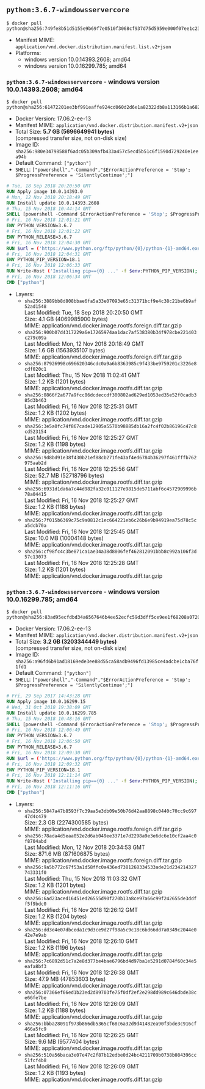 ## `python:3.6.7-windowsservercore`

```console
$ docker pull python@sha256:749fe8b51d5155e9b69f7e0510f3068cf937d75d5959e000f07ee1c23f5bb884
```

-	Manifest MIME: `application/vnd.docker.distribution.manifest.list.v2+json`
-	Platforms:
	-	windows version 10.0.14393.2608; amd64
	-	windows version 10.0.16299.785; amd64

### `python:3.6.7-windowsservercore` - windows version 10.0.14393.2608; amd64

```console
$ docker pull python@sha256:61472201ee3bf991eaffe924cd060d2d6e1a82322db8a113166b1a682c03fb1b
```

-	Docker Version: 17.06.2-ee-13
-	Manifest MIME: `application/vnd.docker.distribution.manifest.v2+json`
-	Total Size: **5.7 GB (5696649941 bytes)**  
	(compressed transfer size, not on-disk size)
-	Image ID: `sha256:980e34798588f6adc05b309afb433a457c5ecd5b51c6f1590d729240e1eea94b`
-	Default Command: `["python"]`
-	`SHELL`: `["powershell","-Command","$ErrorActionPreference = 'Stop'; $ProgressPreference = 'SilentlyContinue';"]`

```dockerfile
# Tue, 18 Sep 2018 20:20:50 GMT
RUN Apply image 10.0.14393.0
# Mon, 12 Nov 2018 20:18:49 GMT
RUN Install update 10.0.14393.2608
# Thu, 15 Nov 2018 10:44:14 GMT
SHELL [powershell -Command $ErrorActionPreference = 'Stop'; $ProgressPreference = 'SilentlyContinue';]
# Fri, 16 Nov 2018 12:01:21 GMT
ENV PYTHON_VERSION=3.6.7
# Fri, 16 Nov 2018 12:01:22 GMT
ENV PYTHON_RELEASE=3.6.7
# Fri, 16 Nov 2018 12:04:30 GMT
RUN $url = ('https://www.python.org/ftp/python/{0}/python-{1}-amd64.exe' -f $env:PYTHON_RELEASE, $env:PYTHON_VERSION); 	Write-Host ('Downloading {0} ...' -f $url); 	[Net.ServicePointManager]::SecurityProtocol = [Net.SecurityProtocolType]::Tls12; 	Invoke-WebRequest -Uri $url -OutFile 'python.exe'; 		Write-Host 'Installing ...'; 	Start-Process python.exe -Wait 		-ArgumentList @( 			'/quiet', 			'InstallAllUsers=1', 			'TargetDir=C:\Python', 			'PrependPath=1', 			'Shortcuts=0', 			'Include_doc=0', 			'Include_pip=0', 			'Include_test=0' 		); 		$env:PATH = [Environment]::GetEnvironmentVariable('PATH', [EnvironmentVariableTarget]::Machine); 		Write-Host 'Verifying install ...'; 	Write-Host '  python --version'; python --version; 		Write-Host 'Removing ...'; 	Remove-Item python.exe -Force; 		Write-Host 'Complete.';
# Fri, 16 Nov 2018 12:04:31 GMT
ENV PYTHON_PIP_VERSION=18.1
# Fri, 16 Nov 2018 12:06:33 GMT
RUN Write-Host ('Installing pip=={0} ...' -f $env:PYTHON_PIP_VERSION); 	[Net.ServicePointManager]::SecurityProtocol = [Net.SecurityProtocolType]::Tls12; 	Invoke-WebRequest -Uri 'https://bootstrap.pypa.io/get-pip.py' -OutFile 'get-pip.py'; 	python get-pip.py 		--disable-pip-version-check 		--no-cache-dir 		('pip=={0}' -f $env:PYTHON_PIP_VERSION) 	; 	Remove-Item get-pip.py -Force; 		Write-Host 'Verifying pip install ...'; 	pip --version; 		Write-Host 'Complete.';
# Fri, 16 Nov 2018 12:06:34 GMT
CMD ["python"]
```

-	Layers:
	-	`sha256:3889bb8d808bbae6fa5a33e07093e65c31371bcf9e4c38c21be6b9af52ad1548`  
		Last Modified: Tue, 18 Sep 2018 20:20:50 GMT  
		Size: 4.1 GB (4069985900 bytes)  
		MIME: application/vnd.docker.image.rootfs.foreign.diff.tar.gzip
	-	`sha256:900b07d4317229a6e17265974aa1dac7af538380b34f978cbe221403c279c09a`  
		Last Modified: Mon, 12 Nov 2018 20:18:49 GMT  
		Size: 1.6 GB (1563935107 bytes)  
		MIME: application/vnd.docker.image.rootfs.foreign.diff.tar.gzip
	-	`sha256:87926998c696620346cdc0a9a6b8363985c9f433be9759201c3226e8cdf020c1`  
		Last Modified: Thu, 15 Nov 2018 11:02:41 GMT  
		Size: 1.2 KB (1201 bytes)  
		MIME: application/vnd.docker.image.rootfs.diff.tar.gzip
	-	`sha256:0866f2a677a9fcc86dcdeccdf300802ad629ed1053ed35e52f0cadb385d3b463`  
		Last Modified: Fri, 16 Nov 2018 12:25:31 GMT  
		Size: 1.2 KB (1202 bytes)  
		MIME: application/vnd.docker.image.rootfs.diff.tar.gzip
	-	`sha256:3e5a0fc74f867cade12905a5570b98885db16a2fc4f02b86196c47c8cd523154`  
		Last Modified: Fri, 16 Nov 2018 12:25:27 GMT  
		Size: 1.2 KB (1198 bytes)  
		MIME: application/vnd.docker.image.rootfs.diff.tar.gzip
	-	`sha256:9d8bd91e38f430b21ef88cb271fe43af4ed6784b36297f461fffb762975aab2d`  
		Last Modified: Fri, 16 Nov 2018 12:25:56 GMT  
		Size: 52.7 MB (52718796 bytes)  
		MIME: application/vnd.docker.image.rootfs.diff.tar.gzip
	-	`sha256:6931d1da6a7c44d982fa32c011127e9815de5711abf6c4572909996b78a04415`  
		Last Modified: Fri, 16 Nov 2018 12:25:27 GMT  
		Size: 1.2 KB (1188 bytes)  
		MIME: application/vnd.docker.image.rootfs.diff.tar.gzip
	-	`sha256:7f015b6369c75c9a0812c1ec664221eb6c26b6e9b94919ea75d78c5ca5dcb70a`  
		Last Modified: Fri, 16 Nov 2018 12:25:45 GMT  
		Size: 10.0 MB (10004148 bytes)  
		MIME: application/vnd.docker.image.rootfs.diff.tar.gzip
	-	`sha256:cf98fc4c3be871ca1ae34a38d8806fef462812091bbb8c992a106f3d57c13073`  
		Last Modified: Fri, 16 Nov 2018 12:25:28 GMT  
		Size: 1.2 KB (1201 bytes)  
		MIME: application/vnd.docker.image.rootfs.diff.tar.gzip

### `python:3.6.7-windowsservercore` - windows version 10.0.16299.785; amd64

```console
$ docker pull python@sha256:83ad95ecfdbd34a6567646b4ee52ecfc59d3dff5ce9ee1f68208a07204969a7c
```

-	Docker Version: 17.06.2-ee-13
-	Manifest MIME: `application/vnd.docker.distribution.manifest.v2+json`
-	Total Size: **3.2 GB (3203344449 bytes)**  
	(compressed transfer size, not on-disk size)
-	Image ID: `sha256:a96fd6b91ad18169ede3ee88d55ca58adb9496fd13985ce4adcbe1cba76f1fd1`
-	Default Command: `["python"]`
-	`SHELL`: `["powershell","-Command","$ErrorActionPreference = 'Stop'; $ProgressPreference = 'SilentlyContinue';"]`

```dockerfile
# Fri, 29 Sep 2017 14:43:28 GMT
RUN Apply image 10.0.16299.15
# Wed, 31 Oct 2018 19:38:09 GMT
RUN Install update 10.0.16299.785
# Thu, 15 Nov 2018 10:48:16 GMT
SHELL [powershell -Command $ErrorActionPreference = 'Stop'; $ProgressPreference = 'SilentlyContinue';]
# Fri, 16 Nov 2018 12:06:49 GMT
ENV PYTHON_VERSION=3.6.7
# Fri, 16 Nov 2018 12:06:50 GMT
ENV PYTHON_RELEASE=3.6.7
# Fri, 16 Nov 2018 12:09:30 GMT
RUN $url = ('https://www.python.org/ftp/python/{0}/python-{1}-amd64.exe' -f $env:PYTHON_RELEASE, $env:PYTHON_VERSION); 	Write-Host ('Downloading {0} ...' -f $url); 	[Net.ServicePointManager]::SecurityProtocol = [Net.SecurityProtocolType]::Tls12; 	Invoke-WebRequest -Uri $url -OutFile 'python.exe'; 		Write-Host 'Installing ...'; 	Start-Process python.exe -Wait 		-ArgumentList @( 			'/quiet', 			'InstallAllUsers=1', 			'TargetDir=C:\Python', 			'PrependPath=1', 			'Shortcuts=0', 			'Include_doc=0', 			'Include_pip=0', 			'Include_test=0' 		); 		$env:PATH = [Environment]::GetEnvironmentVariable('PATH', [EnvironmentVariableTarget]::Machine); 		Write-Host 'Verifying install ...'; 	Write-Host '  python --version'; python --version; 		Write-Host 'Removing ...'; 	Remove-Item python.exe -Force; 		Write-Host 'Complete.';
# Fri, 16 Nov 2018 12:09:32 GMT
ENV PYTHON_PIP_VERSION=18.1
# Fri, 16 Nov 2018 12:11:14 GMT
RUN Write-Host ('Installing pip=={0} ...' -f $env:PYTHON_PIP_VERSION); 	[Net.ServicePointManager]::SecurityProtocol = [Net.SecurityProtocolType]::Tls12; 	Invoke-WebRequest -Uri 'https://bootstrap.pypa.io/get-pip.py' -OutFile 'get-pip.py'; 	python get-pip.py 		--disable-pip-version-check 		--no-cache-dir 		('pip=={0}' -f $env:PYTHON_PIP_VERSION) 	; 	Remove-Item get-pip.py -Force; 		Write-Host 'Verifying pip install ...'; 	pip --version; 		Write-Host 'Complete.';
# Fri, 16 Nov 2018 12:11:16 GMT
CMD ["python"]
```

-	Layers:
	-	`sha256:5847a47b8593f7c39aa5e3db09e50b76d42aa8898c0440c70cc9c69747d4c479`  
		Size: 2.3 GB (2274300585 bytes)  
		MIME: application/vnd.docker.image.rootfs.foreign.diff.tar.gzip
	-	`sha256:78ada4d5eaa052e2d6ab049ee3371e7d2298a9e3e6dc6e10cf2aa4c0f8704abd`  
		Last Modified: Mon, 12 Nov 2018 20:34:53 GMT  
		Size: 871.6 MB (871606875 bytes)  
		MIME: application/vnd.docker.image.rootfs.foreign.diff.tar.gzip
	-	`sha256:9a5b772c67f53a1d58ffc0a436ed7381268334533ade21d234214327743331f0`  
		Last Modified: Thu, 15 Nov 2018 11:03:32 GMT  
		Size: 1.2 KB (1201 bytes)  
		MIME: application/vnd.docker.image.rootfs.diff.tar.gzip
	-	`sha256:6ad23aced16451ed26555d90f270b13a8ce97a66c99f242655de3ddff5f9bdc0`  
		Last Modified: Fri, 16 Nov 2018 12:26:12 GMT  
		Size: 1.2 KB (1204 bytes)  
		MIME: application/vnd.docker.image.rootfs.diff.tar.gzip
	-	`sha256:dd3e4e07dbceda1c9d3ce9d27f98a5c9c18c6bd66dd7a0349c2044e042e7e9ab`  
		Last Modified: Fri, 16 Nov 2018 12:26:10 GMT  
		Size: 1.2 KB (1196 bytes)  
		MIME: application/vnd.docker.image.rootfs.diff.tar.gzip
	-	`sha256:7c6892d51c7a2e8d377be4bae6796bd4d97ba1e5291d0784f60c34e5eafa8bf3`  
		Last Modified: Fri, 16 Nov 2018 12:26:38 GMT  
		Size: 47.9 MB (47853603 bytes)  
		MIME: application/vnd.docker.image.rootfs.diff.tar.gzip
	-	`sha256:07366ef66ed1b23ed2d89703fe75f0df2ef2e298dd989c646dbde38ce66fe7be`  
		Last Modified: Fri, 16 Nov 2018 12:26:09 GMT  
		Size: 1.2 KB (1188 bytes)  
		MIME: application/vnd.docker.image.rootfs.diff.tar.gzip
	-	`sha256:bbba28091f973b866db5365cf68c6a32d9d41482ea90f3bde3c916cf466a5fc9`  
		Last Modified: Fri, 16 Nov 2018 12:26:25 GMT  
		Size: 9.6 MB (9577404 bytes)  
		MIME: application/vnd.docker.image.rootfs.diff.tar.gzip
	-	`sha256:510a56baca3e07e47c2f87b12edbe0d24bc4211709b0738b084396cc51fcf4b8`  
		Last Modified: Fri, 16 Nov 2018 12:26:09 GMT  
		Size: 1.2 KB (1193 bytes)  
		MIME: application/vnd.docker.image.rootfs.diff.tar.gzip
